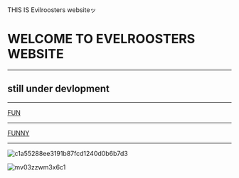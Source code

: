 


<html lang="en">

<html>

<head>
	THIS IS Evilroosters websiteッ 
</head>
<body> 
<h1>WELCOME TO EVELROOSTERS WEBSITE </h1>
<hr/>
<h2>still under devlopment</h2>
<hr>

<a href="https://www.youtube.com/watch?v=sYmOR_yTPv4">FUN</a>
  <hr>
<a href="https://www.youtube.com/watch?v=uKYV2qjYIS0&t=1s">FUNNY</a>
  <hr> 
<a href="https://coolsymbol.com/"></a>
<html lang="en">

![c1a55288ee3191b87fcd1240d0b6b7d3](https://github.com/user-attachments/assets/d85e2717-180d-4415-96c9-9b64c05fb9b5)
























































































































































































































































































![mv03zzwm3x6c1](https://github.com/user-attachments/assets/90867db5-9c05-4963-a04b-9ef1b836267e)

</body>

<html>

<head>
